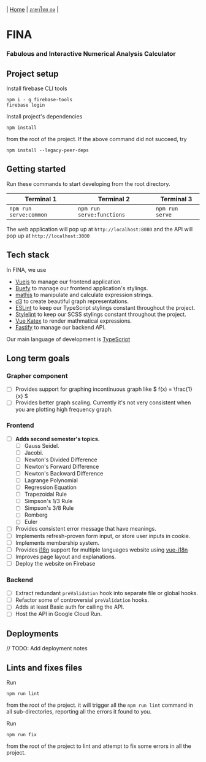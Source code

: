 | [Home](README.md) | [ภาษาไทย กด](docs/README-th.md) |

# FINA
### Fabulous and Interactive Numerical Analysis Calculator

## Project setup
Install firebase CLI tools
```
npm i - g firebase-tools
firebase login
```
Install project's dependencies
```
npm install
```
from the root of the project. If the above command did not succeed, try
```
npm install --legacy-peer-deps
```

## Getting started
Run these commands to start developing from the root directory.

| Terminal 1                  | Terminal 2                  | Terminal 3      |
| --------------------------- | --------------------------- | --------------- |
| `npm run serve:common`      | `npm run serve:functions`   | `npm run serve` |

The web application will pop up at `http://localhost:8080` and the API will pop up at `http://localhost:3000`

## Tech stack
In FINA, we use
- [Vuejs](https://vuejs.org/) to manage our frontend application.
- [Buefy](https://buefy.org/) to manage our frontend application's stylings.
- [mathjs](https://mathjs.org/) to manipulate and calculate expression strings.
- [d3](https://d3js.org/) to create beautiful graph representations.
- [ESLint](https://eslint.org/) to keep our TypeScript stylings constant throughout the project.
- [Stylelint](https://stylelint.io/) to keep our SCSS stylings constant throughout the project.
- [Vue Katex](https://github.com/lucpotage/vue-katex#readme) to render mathmatical expressions.
- [Fastify](https://fastify.io/) to manage our backend API.

Our main language of development is [TypeScript](https://www.typescriptlang.org/)

## Long term goals

### Grapher component
- [ ] Provides support for graphing incontinuous graph like $ f(x) = \frac{1}{x} $
- [ ] Provides better graph scaling. Currently it's not very consistent when you are plotting high frequency graph.

### Frontend
- [ ] **Adds second semester's topics.**
  - [ ] Gauss Seidel.
  - [ ] Jacobi.
  - [ ] Newton's Divided Difference
  - [ ] Newton's Forward Difference
  - [ ] Newton's Backward Difference
  - [ ] Lagrange Polynomial
  - [ ] Regression Equation
  - [ ] Trapezoidal Rule
  - [ ] Simpson's 1/3 Rule
  - [ ] Simpson's 3/8 Rule
  - [ ] Romberg
  - [ ] Euler
- [ ] Provides consistent error message that have meanings.
- [ ] Implements refresh-proven form input, or store user inputs in cookie.
- [ ] Implements membership system.
- [ ] Provides [i18n](https://en.wikipedia.org/wiki/Internationalization_and_localization) support for multiple languages website using [vue-i18n](https://kazupon.github.io/vue-i18n/)
- [ ] Improves page layout and explanations.
- [ ] Deploy the website on Firebase

### Backend
- [ ] Extract redundant `preValidation` hook into separate file or global hooks.
- [ ] Refactor some of controversial `preValidation` hooks.
- [ ] Adds at least Basic auth for calling the API.
- [ ] Host the API in Google Cloud Run.

## Deployments
// TODO: Add deployment notes

## Lints and fixes files
Run
```
npm run lint
```
from the root of the project. it will trigger all the `npm run lint` command in all sub-directories, reporting all the errors it found to you.

Run
```
npm run fix
```
from the root of the project to lint and attempt to fix some errors in all the project.
